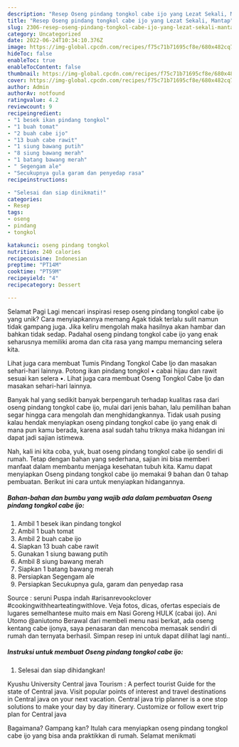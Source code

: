 ```yaml
---
description: "Resep Oseng pindang tongkol cabe ijo yang Lezat Sekali, Mantap"
title: "Resep Oseng pindang tongkol cabe ijo yang Lezat Sekali, Mantap"
slug: 2306-resep-oseng-pindang-tongkol-cabe-ijo-yang-lezat-sekali-mantap
category: Uncategorized
date: 2022-06-24T10:34:10.376Z
image: https://img-global.cpcdn.com/recipes/f75c71b71695cf8e/680x482cq70/oseng-pindang-tongkol-cabe-ijo-foto-resep-utama.jpg
hideToc: false
enableToc: true
enableTocContent: false
thumbnail: https://img-global.cpcdn.com/recipes/f75c71b71695cf8e/680x482cq70/oseng-pindang-tongkol-cabe-ijo-foto-resep-utama.jpg
cover: https://img-global.cpcdn.com/recipes/f75c71b71695cf8e/680x482cq70/oseng-pindang-tongkol-cabe-ijo-foto-resep-utama.jpg
author: Admin
authorAv: notfound
ratingvalue: 4.2
reviewcount: 9
recipeingredient:
- "1 besek ikan pindang tongkol"
- "1 buah tomat"
- "2 buah cabe ijo"
- "13 buah cabe rawit"
- "1 siung bawang putih"
- "8 siung bawang merah"
- "1 batang bawang merah"
- " Segengam ale"
- "Secukupnya gula garam dan penyedap rasa"
recipeinstructions:

- "Selesai dan siap dinikmati!"
categories:
- Resep
tags:
- oseng
- pindang
- tongkol

katakunci: oseng pindang tongkol 
nutrition: 240 calories
recipecuisine: Indonesian
preptime: "PT14M"
cooktime: "PT59M"
recipeyield: "4"
recipecategory: Dessert

---
```



Selamat Pagi Lagi mencari inspirasi resep oseng pindang tongkol cabe ijo yang unik? Cara menyiapkannya memang Agak tidak terlalu sulit namun tidak gampang juga. Jika keliru mengolah maka hasilnya akan hambar dan bahkan tidak sedap. Padahal oseng pindang tongkol cabe ijo yang enak seharusnya memiliki aroma dan cita rasa yang mampu memancing selera kita.


Lihat juga cara membuat Tumis Pindang Tongkol Cabe Ijo dan masakan sehari-hari lainnya. Potong ikan pindang tongkol • cabai hijau dan rawit sesuai kan selera •. Lihat juga cara membuat Oseng Tongkol Cabe Ijo dan masakan sehari-hari lainnya.

Banyak hal yang sedikit banyak berpengaruh terhadap kualitas rasa dari oseng pindang tongkol cabe ijo, mulai dari jenis bahan, lalu pemilihan bahan segar hingga cara mengolah dan menghidangkannya. Tidak usah pusing kalau hendak menyiapkan oseng pindang tongkol cabe ijo yang enak di mana pun kamu berada, karena asal sudah tahu triknya maka hidangan ini dapat jadi sajian istimewa.


Nah, kali ini kita coba, yuk, buat oseng pindang tongkol cabe ijo sendiri di rumah. Tetap dengan bahan yang sederhana, sajian ini bisa memberi manfaat dalam membantu menjaga kesehatan tubuh kita. Kamu dapat menyiapkan Oseng pindang tongkol cabe ijo memakai 9 bahan dan 0 tahap pembuatan. Berikut ini cara untuk menyiapkan hidangannya.

<!--inarticleads1-->

##### Bahan-bahan dan bumbu yang wajib ada dalam pembuatan Oseng pindang tongkol cabe ijo:

1. Ambil 1 besek ikan pindang tongkol
1. Ambil 1 buah tomat
1. Ambil 2 buah cabe ijo
1. Siapkan 13 buah cabe rawit
1. Gunakan 1 siung bawang putih
1. Ambil 8 siung bawang merah
1. Siapkan 1 batang bawang merah
1. Persiapkan  Segengam ale
1. Persiapkan Secukupnya gula, garam dan penyedap rasa


Source : seruni Puspa indah #arisanrevookclover #cookingwithhearteatingwithlove. Veja fotos, dicas, ofertas especiais de lugares semelhantese muito mais em Nasi Goreng HULK (cabai ijo). Ani Utomo @aniutomo Berawal dari membeli menu nasi berkat, ada oseng kentang cabe ijonya, saya penasaran dan mencoba memasak sendiri di rumah dan ternyata berhasil. Simpan resep ini untuk dapat dilihat lagi nanti.. 

<!--inarticleads2-->

##### Instruksi untuk membuat Oseng pindang tongkol cabe ijo:


1. Selesai dan siap dihidangkan!

Kyushu University Central java Tourism : A perfect tourist Guide for the state of Central java. Visit popular points of interest and travel destinations in Central java on your next vacation. Central java trip planner is a one stop solutions to make your day by day itinerary. Customize or follow exert trip plan for Central java 

Bagaimana? Gampang kan? Itulah cara menyiapkan oseng pindang tongkol cabe ijo yang bisa anda praktikkan di rumah. Selamat menikmati
